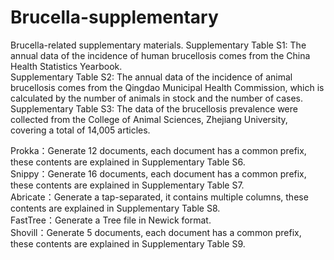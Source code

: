 # Brucella-supplementary
Brucella-related supplementary materials. 
Supplementary Table S1: The annual data of the incidence of human brucellosis comes from the China Health Statistics Yearbook.  
Supplementary Table S2: The annual data of the incidence of animal brucellosis comes from the Qingdao Municipal Health Commission, which is calculated by the number of animals in stock and the number of cases.  
Supplementary Table S3: The data of the brucellosis prevalence were collected from the College of Animal Sciences, Zhejiang University, covering a total of 14,005 articles.

Prokka：Generate 12 documents, each document has a common prefix, these contents are explained in Supplementary Table S6.  
Snippy：Generate 16 documents, each document has a common prefix, these contents are explained in Supplementary Table S7.  
Abricate：Generate a tap-separated, it contains multiple columns, these contents are explained in Supplementary Table S8.  
FastTree：Generate a Tree file in Newick format.  
Shovill：Generate 5 documents, each document has a common prefix, these contents are explained in Supplementary Table S9.  
